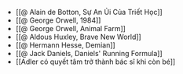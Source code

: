 - [[@ Alain de Botton, Sự An Ủi Của Triết Học]]
- [[@ George Orwell, 1984]]
- [[@ George Orwell, Animal Farm]]
- [[@ Aldous Huxley, Brave New World]]
- [[@ Hermann Hesse, Demian]]
- [[@ Jack Daniels, Daniels' Running Formula]]
- [[Adler có quyết tâm trở thành bác sĩ khi còn bé]]
